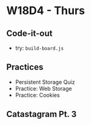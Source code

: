 # W18D4 - Thurs

## Code-it-out
- try: `build-board.js`

## Practices 
- Persistent Storage Quiz
- Practice: Web Storage
- Practice: Cookies

## Catastagram Pt. 3
